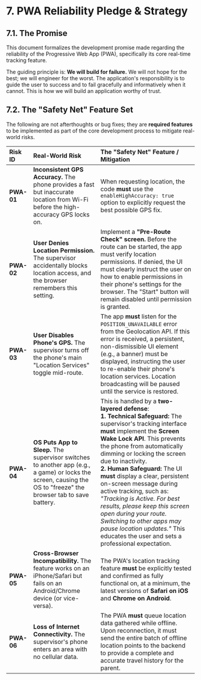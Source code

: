 # 7. PWA Reliability Pledge & Strategy

## 7.1. The Promise

This document formalizes the development promise made regarding the reliability of the Progressive Web App (PWA), specifically its core real-time tracking feature.

The guiding principle is: **We will build for failure.** We will not hope for the best; we will engineer for the worst. The application's responsibility is to guide the user to success and to fail gracefully and informatively when it cannot. This is how we will build an application worthy of trust.

## 7.2. The "Safety Net" Feature Set

The following are not afterthoughts or bug fixes; they are **required features** to be implemented as part of the core development process to mitigate real-world risks.

| Risk ID | Real-World Risk | The "Safety Net" Feature / Mitigation |
| :--- | :--- | :--- |
| **PWA-01** | **Inconsistent GPS Accuracy.** The phone provides a fast but inaccurate location from Wi-Fi before the high-accuracy GPS locks on. | When requesting location, the code **must** use the `enableHighAccuracy: true` option to explicitly request the best possible GPS fix. |
| **PWA-02** | **User Denies Location Permission.** The supervisor accidentally blocks location access, and the browser remembers this setting. | Implement a **"Pre-Route Check" screen.** Before the route can be started, the app must verify location permissions. If denied, the UI must clearly instruct the user on how to enable permissions in their phone's settings for the browser. The "Start" button will remain disabled until permission is granted. |
| **PWA-03** | **User Disables Phone's GPS.** The supervisor turns off the phone's main "Location Services" toggle mid-route. | The app **must** listen for the `POSITION_UNAVAILABLE` error from the Geolocation API. If this error is received, a persistent, non-dismissible UI element (e.g., a banner) must be displayed, instructing the user to re-enable their phone's location services. Location broadcasting will be paused until the service is restored. |
| **PWA-04**| **OS Puts App to Sleep.** The supervisor switches to another app (e.g., a game) or locks the screen, causing the OS to "freeze" the browser tab to save battery. | This is handled by a **two-layered defense**: <br> **1. Technical Safeguard:** The supervisor's tracking interface **must** implement the **Screen Wake Lock API**. This prevents the phone from automatically dimming or locking the screen due to inactivity. <br> **2. Human Safeguard:** The UI **must** display a clear, persistent on-screen message during active tracking, such as: *"Tracking is Active. For best results, please keep this screen open during your route. Switching to other apps may pause location updates."* This educates the user and sets a professional expectation. |
| **PWA-05**| **Cross-Browser Incompatibility.** The feature works on an iPhone/Safari but fails on an Android/Chrome device (or vice-versa). | The PWA's location tracking feature **must** be explicitly tested and confirmed as fully functional on, at a minimum, the latest versions of **Safari on iOS** and **Chrome on Android**. |
| **PWA-06**| **Loss of Internet Connectivity.** The supervisor's phone enters an area with no cellular data. | The PWA **must** queue location data gathered while offline. Upon reconnection, it must send the entire batch of offline location points to the backend to provide a complete and accurate travel history for the parent. | 
